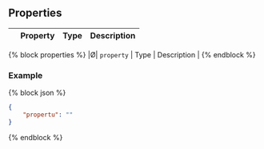 ## Properties

| | Property   | Type | Description |
|-|------------|------|-------------|
{% block properties %}
|Ø| `property` | Type | Description |
{% endblock %}

### Example

{% block json %}
```json
{
    "propertu": ""
}
```
{% endblock %}
